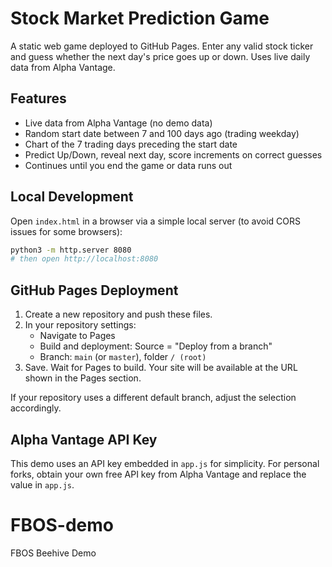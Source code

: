 # Stock Market Prediction Game

A static web game deployed to GitHub Pages. Enter any valid stock ticker and guess whether the next day's price goes up or down. Uses live daily data from Alpha Vantage.

## Features

- Live data from Alpha Vantage (no demo data)
- Random start date between 7 and 100 days ago (trading weekday)
- Chart of the 7 trading days preceding the start date
- Predict Up/Down, reveal next day, score increments on correct guesses
- Continues until you end the game or data runs out

## Local Development

Open `index.html` in a browser via a simple local server (to avoid CORS issues for some browsers):

```bash
python3 -m http.server 8080
# then open http://localhost:8080
```

## GitHub Pages Deployment

1. Create a new repository and push these files.
2. In your repository settings:
   - Navigate to Pages
   - Build and deployment: Source = "Deploy from a branch"
   - Branch: `main` (or `master`), folder `/ (root)`
3. Save. Wait for Pages to build. Your site will be available at the URL shown in the Pages section.

If your repository uses a different default branch, adjust the selection accordingly.

## Alpha Vantage API Key

This demo uses an API key embedded in `app.js` for simplicity. For personal forks, obtain your own free API key from Alpha Vantage and replace the value in `app.js`.

# FBOS-demo
FBOS Beehive Demo
